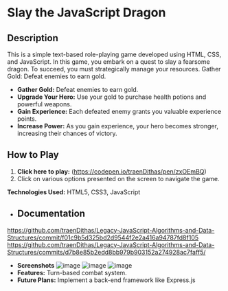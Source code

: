 # **Slay the JavaScript Dragon**

## **Description**

This is a simple text-based role-playing game developed using HTML, CSS, and JavaScript. In this game, you embark on a quest to slay a fearsome dragon. To succeed, you must strategically manage your resources.
Gather Gold: Defeat enemies to earn gold.
* **Gather Gold:** Defeat enemies to earn gold.
* **Upgrade Your Hero:** Use your gold to purchase health potions and powerful weapons.
* **Gain Experience:** Each defeated enemy grants you valuable experience points.
* **Increase Power:** As you gain experience, your hero becomes stronger, increasing their chances of victory.

## **How to Play**

1. **Click here to play:** (https://codepen.io/traenDithas/pen/zxOEmBQ)
2. Click on various options presented on the screen to navigate the game.

**Technologies Used:** HTML5, CSS3, JavaScript

* ## **Documentation**
https://github.com/traenDithas/Legacy-JavaScript-Algorithms-and-Data-Structures/commit/f01c9b5d325bd2d9544f2e2a416a94787fd8f105
https://github.com/traenDithas/Legacy-JavaScript-Algorithms-and-Data-Structures/commits/d7b8e85b2edd8bb979b903152a274928ac7faff5/

* **Screenshots**
![image](https://github.com/user-attachments/assets/99adf39b-adef-4284-b8ea-7139c5cefedf)
![image](https://github.com/user-attachments/assets/45da50ff-d488-45c8-9085-4dc9bb228e49)
![image](https://github.com/user-attachments/assets/fc208d98-4dee-4134-8c7e-de70bdfad5d5)
* **Features:** Turn-based combat system.
* **Future Plans:** Implement a back-end framework like Express.js

